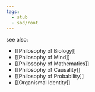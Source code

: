 ```yaml
---
tags:
  - stub
  - sod/root
---
```

see also:
- [[Philosophy of Biology]]
- [[Philosophy of Mind]]
- [[Philosophy of Mathematics]]
- [[Philosophy of Causality]]
- [[Philosophy of Probability]]
- [[Organismal Identity]]
